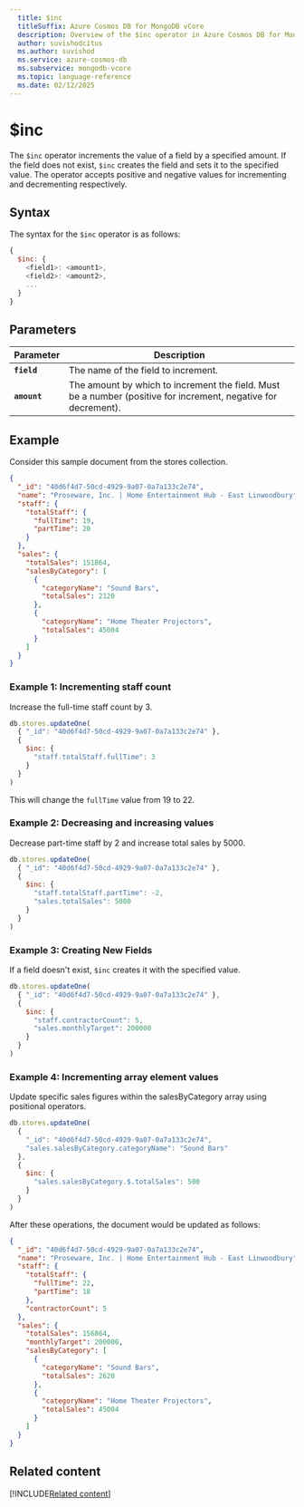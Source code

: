 ```yaml
---
  title: $inc
  titleSuffix: Azure Cosmos DB for MongoDB vCore
  description: Overview of the $inc operator in Azure Cosmos DB for MongoDB (vCore)
  author: suvishodcitus
  ms.author: suvishod
  ms.service: azure-cosmos-db
  ms.subservice: mongodb-vcore
  ms.topic: language-reference
  ms.date: 02/12/2025
---
```


# $inc

The `$inc` operator increments the value of a field by a specified amount. If the field does not exist, `$inc` creates the field and sets it to the specified value. The operator accepts positive and negative values for incrementing and decrementing respectively.

## Syntax

The syntax for the `$inc` operator is as follows:

```javascript
{
  $inc: {
    <field1>: <amount1>,
    <field2>: <amount2>,
    ...
  }
}
```

## Parameters

| Parameter | Description |
| --- | --- |
| **`field`** | The name of the field to increment. |
| **`amount`** | The amount by which to increment the field. Must be a number (positive for increment, negative for decrement). |

## Example

Consider this sample document from the stores collection.

```json
{
  "_id": "40d6f4d7-50cd-4929-9a07-0a7a133c2e74",
  "name": "Proseware, Inc. | Home Entertainment Hub - East Linwoodbury",
  "staff": {
    "totalStaff": {
      "fullTime": 19,
      "partTime": 20
    }
  },
  "sales": {
    "totalSales": 151864,
    "salesByCategory": [
      {
        "categoryName": "Sound Bars",
        "totalSales": 2120
      },
      {
        "categoryName": "Home Theater Projectors",
        "totalSales": 45004
      }
    ]
  }
}
```

### Example 1: Incrementing staff count

Increase the full-time staff count by 3.

```javascript
db.stores.updateOne(
  { "_id": "40d6f4d7-50cd-4929-9a07-0a7a133c2e74" },
  {
    $inc: {
      "staff.totalStaff.fullTime": 3
    }
  }
)
```

This will change the `fullTime` value from 19 to 22.

### Example 2: Decreasing and increasing values

Decrease part-time staff by 2 and increase total sales by 5000.

```javascript
db.stores.updateOne(
  { "_id": "40d6f4d7-50cd-4929-9a07-0a7a133c2e74" },
  {
    $inc: {
      "staff.totalStaff.partTime": -2,
      "sales.totalSales": 5000
    }
  }
)
```

### Example 3: Creating New Fields

If a field doesn't exist, `$inc` creates it with the specified value.

```javascript
db.stores.updateOne(
  { "_id": "40d6f4d7-50cd-4929-9a07-0a7a133c2e74" },
  {
    $inc: {
      "staff.contractorCount": 5,
      "sales.monthlyTarget": 200000
    }
  }
)
```

### Example 4: Incrementing array element values

Update specific sales figures within the salesByCategory array using positional operators.

```javascript
db.stores.updateOne(
  { 
    "_id": "40d6f4d7-50cd-4929-9a07-0a7a133c2e74",
    "sales.salesByCategory.categoryName": "Sound Bars"
  },
  {
    $inc: {
      "sales.salesByCategory.$.totalSales": 500
    }
  }
)
```

After these operations, the document would be updated as follows:

```json
{
  "_id": "40d6f4d7-50cd-4929-9a07-0a7a133c2e74",
  "name": "Proseware, Inc. | Home Entertainment Hub - East Linwoodbury",
  "staff": {
    "totalStaff": {
      "fullTime": 22,
      "partTime": 18
    },
    "contractorCount": 5
  },
  "sales": {
    "totalSales": 156864,
    "monthlyTarget": 200000,
    "salesByCategory": [
      {
        "categoryName": "Sound Bars",
        "totalSales": 2620
      },
      {
        "categoryName": "Home Theater Projectors",
        "totalSales": 45004
      }
    ]
  }
}
```

## Related content

[!INCLUDE[Related content](../includes/related-content.md)]